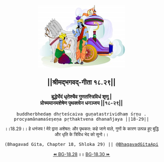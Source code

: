 <center><img src="../../asset/BG.png" alt="#API #bhagavadgitaapi #slok #nodejs #js #api #gitaapi #krishna #hinduism #vedic #ISKCON #shreemadbhagavadgita #technology"/>
<h2>||श्रीमद्‍भगवद्‍-गीता १८.२९||</h2>
<h3>बुद्धेर्भेदं धृतेश्चैव गुणतस्त्रिविधं शृणु |<br/>प्रोच्यमानमशेषेण पृथक्त्वेन धनञ्जय ||१८-२९||</h3>
<pre>buddherbhedaṃ dhṛteścaiva guṇatastrividhaṃ śṛṇu .<br/>procyamānamaśeṣeṇa pṛthaktvena dhanañjaya ||18-29||</pre>
<p>।।18.29।। हे धनंजय ! मेरे द्वारा अशेषत: और पृथकत: कहे जाने वाले, गुणों के कारण उत्पन्न हुए बुद्धि और धृति के त्रिविध भेद को सुनो।।</p>
<pre>(Bhagavad Gita, Chapter 18, Shloka 29) || <a href="https://twitter.com/bhagavadgitaapi">@BhagavadGitaApi</a></pre><a href="../../18/28">⏪  BG-18.28</a><b>        ।।        </b><a href="../../18/30">BG-18.30  ⏩</a></center>